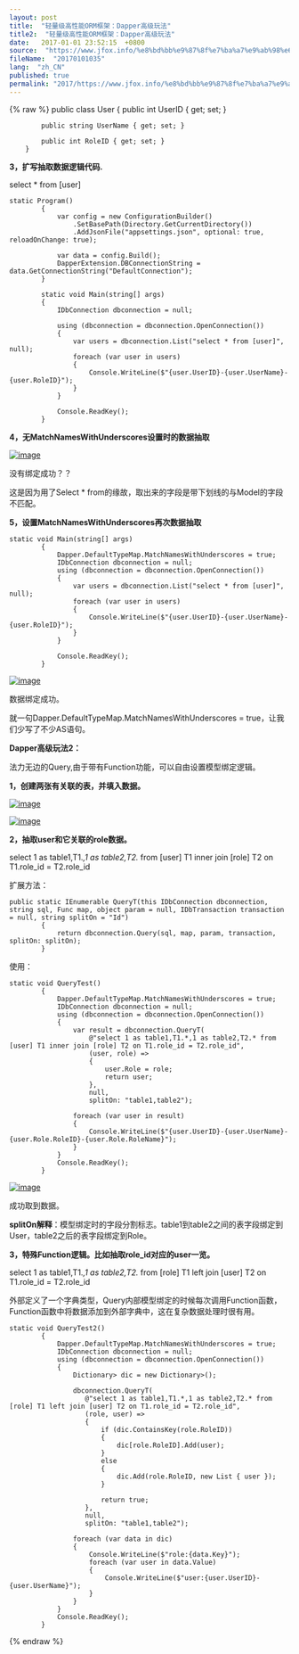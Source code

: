 ```yaml
---
layout: post
title:  "轻量级高性能ORM框架：Dapper高级玩法"
title2:  "轻量级高性能ORM框架：Dapper高级玩法"
date:   2017-01-01 23:52:15  +0800
source:  "https://www.jfox.info/%e8%bd%bb%e9%87%8f%e7%ba%a7%e9%ab%98%e6%80%a7%e8%83%bdorm%e6%a1%86%e6%9e%b6-dapper%e9%ab%98%e7%ba%a7%e7%8e%a9%e6%b3%95.html"
fileName:  "20170101035"
lang:  "zh_CN"
published: true
permalink: "2017/https://www.jfox.info/%e8%bd%bb%e9%87%8f%e7%ba%a7%e9%ab%98%e6%80%a7%e8%83%bdorm%e6%a1%86%e6%9e%b6-dapper%e9%ab%98%e7%ba%a7%e7%8e%a9%e6%b3%95.html"
---
```

{% raw %}
public class User
        {
            public int UserID { get; set; }
    
            public string UserName { get; set; }
    
            public int RoleID { get; set; }
        }

**3，扩写抽取数据逻辑代码.**

select * from [user]

    static Program()
            {
                var config = new ConfigurationBuilder()
                    .SetBasePath(Directory.GetCurrentDirectory())
                    .AddJsonFile("appsettings.json", optional: true, reloadOnChange: true);
    
                var data = config.Build();
                DapperExtension.DBConnectionString = data.GetConnectionString("DefaultConnection");
            }
    
            static void Main(string[] args)
            {
                IDbConnection dbconnection = null;
    
                using (dbconnection = dbconnection.OpenConnection())
                {
                    var users = dbconnection.List("select * from [user]", null);
                    foreach (var user in users)
                    {
                        Console.WriteLine($"{user.UserID}-{user.UserName}-{user.RoleID}");
                    }
                }
    
                Console.ReadKey();
            }

**4，无MatchNamesWithUnderscores设置时的数据抽取**

[![image](41e40e9.png)](https://www.jfox.info/go.php?url=http://images2015.cnblogs.com/blog/319628/201707/319628-20170701195138774-1551303313.png)

没有绑定成功？？

这是因为用了Select * from的缘故，取出来的字段是带下划线的与Model的字段不匹配。

**5，设置MatchNamesWithUnderscores再次数据抽取**

    static void Main(string[] args)
            {
                Dapper.DefaultTypeMap.MatchNamesWithUnderscores = true;
                IDbConnection dbconnection = null;
                using (dbconnection = dbconnection.OpenConnection())
                {
                    var users = dbconnection.List("select * from [user]", null);
                    foreach (var user in users)
                    {
                        Console.WriteLine($"{user.UserID}-{user.UserName}-{user.RoleID}");
                    }
                }
    
                Console.ReadKey();
            }

[![image](bbc6969.png)](https://www.jfox.info/go.php?url=http://images2015.cnblogs.com/blog/319628/201707/319628-20170701195139836-684806990.png)

数据绑定成功。

就一句Dapper.DefaultTypeMap.MatchNamesWithUnderscores = true，让我们少写了不少AS语句。

**Dapper高级玩法2：**

法力无边的Query,由于带有Function功能，可以自由设置模型绑定逻辑。

**1，创建两张有关联的表，并填入数据。**

[![image](111737a.png)](https://www.jfox.info/go.php?url=http://images2015.cnblogs.com/blog/319628/201707/319628-20170701195141164-35503913.png)

[![image](1346353.png)](https://www.jfox.info/go.php?url=http://images2015.cnblogs.com/blog/319628/201707/319628-20170701195142211-1880206721.png)

**2，抽取user和它关联的role数据。**

select 1 as table1,T1.*,1 as table2,T2.* from [user] T1 inner join [role] T2 on T1.role_id = T2.role_id

扩展方法：

    public static IEnumerable QueryT(this IDbConnection dbconnection, string sql, Func map, object param = null, IDbTransaction transaction = null, string splitOn = "Id")
            {
                return dbconnection.Query(sql, map, param, transaction, splitOn: splitOn);
            }

使用：

    static void QueryTest()
            {
                Dapper.DefaultTypeMap.MatchNamesWithUnderscores = true;
                IDbConnection dbconnection = null;
                using (dbconnection = dbconnection.OpenConnection())
                {
                    var result = dbconnection.QueryT(
                        @"select 1 as table1,T1.*,1 as table2,T2.* from [user] T1 inner join [role] T2 on T1.role_id = T2.role_id",
                        (user, role) =>
                        {
                            user.Role = role;
                            return user;
                        },
                        null,
                        splitOn: "table1,table2");
    
                    foreach (var user in result)
                    {
                        Console.WriteLine($"{user.UserID}-{user.UserName}-{user.Role.RoleID}-{user.Role.RoleName}");
                    }
                }
                Console.ReadKey();
            }

[![image](4c0c1b9.png)](https://www.jfox.info/go.php?url=http://images2015.cnblogs.com/blog/319628/201707/319628-20170701195143446-1180054740.png)

成功取到数据。

**splitOn解释**：模型绑定时的字段分割标志。table1到table2之间的表字段绑定到User，table2之后的表字段绑定到Role。

**3，特殊Function逻辑。比如抽取role_id对应的user一览。**

select 1 as table1,T1.*,1 as table2,T2.* from [role] T1 left join [user] T2 on T1.role_id = T2.role_id

外部定义了一个字典类型，Query内部模型绑定的时候每次调用Function函数，Function函数中将数据添加到外部字典中，这在复杂数据处理时很有用。

    static void QueryTest2()
            {
                Dapper.DefaultTypeMap.MatchNamesWithUnderscores = true;
                IDbConnection dbconnection = null;
                using (dbconnection = dbconnection.OpenConnection())
                {
                    Dictionary> dic = new Dictionary>();
    
                    dbconnection.QueryT(
                       @"select 1 as table1,T1.*,1 as table2,T2.* from [role] T1 left join [user] T2 on T1.role_id = T2.role_id",
                       (role, user) =>
                       {
                           if (dic.ContainsKey(role.RoleID))
                           {
                               dic[role.RoleID].Add(user);
                           }
                           else
                           {
                               dic.Add(role.RoleID, new List { user });
                           }
    
                           return true;
                       },
                       null,
                       splitOn: "table1,table2");
    
                    foreach (var data in dic)
                    {
                        Console.WriteLine($"role:{data.Key}");
                        foreach (var user in data.Value)
                        {
                            Console.WriteLine($"user:{user.UserID}-{user.UserName}");
                        }
                    }
                }
                Console.ReadKey();
            }
{% endraw %}